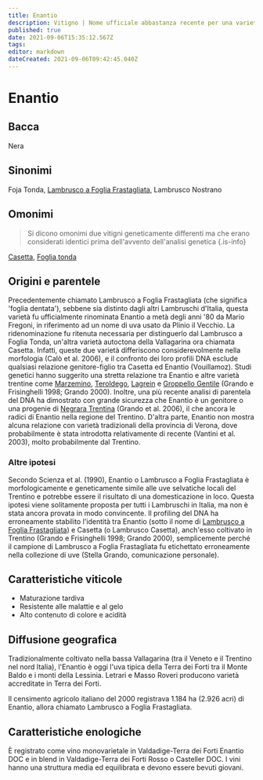 ```yaml
---
title: Enantio
description: Vitigno | Nome ufficiale abbastanza recente per una varietà trentina un tempo chiamata Lambrusco a Foglia Frastagliata.
published: true
date: 2021-09-06T15:35:12.567Z
tags: 
editor: markdown
dateCreated: 2021-09-06T09:42:45.040Z
---
```


# Enantio

## Bacca
Nera
## Sinonimi
Foja Tonda, [Lambrusco a Foglia Frastagliata](/vitigni/Italia/lambrusco-a-foglia-frastagliata), Lambrusco Nostrano

## Omonimi
> Si dicono omonimi due vitigni geneticamente differenti ma che erano considerati identici prima dell'avvento dell'analisi genetica
{.is-info}

[Casetta](/vitigni/casetta), [Foglia tonda](/vitigni/foglia-tonda)

## Origini e parentele
Precedentemente chiamato Lambrusco a Foglia Frastagliata (che significa 'foglia dentata'), sebbene sia distinto dagli altri Lambruschi d'Italia, questa varietà fu ufficialmente rinominata Enantio a metà degli anni '80 da Mario Fregoni, in riferimento ad un nome di uva usato da Plinio il Vecchio. La ridenominazione fu ritenuta necessaria per distinguerlo dal Lambrusco a Foglia Tonda, un'altra varietà autoctona della Vallagarina ora chiamata Casetta. Infatti, queste due varietà differiscono considerevolmente nella morfologia (Calò et al. 2006), e il confronto dei loro profili DNA esclude qualsiasi relazione genitore-figlio tra Casetta ed Enantio (Vouillamoz). Studi genetici hanno suggerito una stretta relazione tra Enantio e altre varietà trentine come [Marzemino](/vitigni/Italia/marzemino), [Teroldego](/vitigni/teroldego), [Lagrein](/vitigni/Italia/lagrein) e [Groppello Gentile](/vitigni/groppello-gentile) (Grando e Frisinghelli 1998; Grando 2000). Inoltre, una più recente analisi di parentela del DNA ha dimostrato con grande sicurezza che Enantio è un genitore o una progenie di [Negrara Trentina](/vitigni/negrara-trentina) (Grando et al. 2006), il che ancora le radici di Enantio nella regione del Trentino. D'altra parte, Enantio non mostra alcuna relazione con varietà tradizionali della provincia di Verona, dove probabilmente è stata introdotta relativamente di recente (Vantini et al. 2003), molto probabilmente dal Trentino.

### Altre ipotesi

Secondo Scienza et al. (1990), Enantio o Lambrusco a Foglia Frastagliata è morfologicamente e geneticamente simile alle uve selvatiche locali del Trentino e potrebbe essere il risultato di una domesticazione in loco. Questa ipotesi viene solitamente proposta per tutti i Lambruschi in Italia, ma non è stata ancora provata in modo convincente. Il profiling del DNA ha erroneamente stabilito l'identità tra Enantio (sotto il nome di [Lambrusco a Foglia Frastagliata](/vitigni/Italia/lambrusco-a-foglia-frastagliata)) e Casetta (o Lambrusco Casetta), anch'esso coltivato in Trentino (Grando e Frisinghelli 1998; Grando 2000), semplicemente perché il campione di Lambrusco a Foglia Frastagliata fu etichettato erroneamente nella collezione di uve (Stella Grando, comunicazione personale).

## Caratteristiche viticole
-  Maturazione tardiva 
- Resistente alle malattie e al gelo 
- Alto contenuto di colore e acidità

## Diffusione geografica
Tradizionalmente coltivato nella bassa Vallagarina (tra il Veneto e il Trentino nel nord Italia), l'Enantio è oggi l'uva tipica della Terra dei Forti tra il Monte Baldo e i monti della Lessinia. Letrari e Masso Roveri producono varietà accreditate in Terra dei Forti.

Il censimento agricolo italiano del 2000 registrava 1.184 ha (2.926 acri) di Enantio, allora chiamato Lambrusco a Foglia Frastagliata.

## Caratteristiche enologiche
È registrato come vino monovarietale in Valdadige-Terra dei Forti Enantio DOC e in blend in Valdadige-Terra dei Forti Rosso o Casteller DOC. I vini hanno una struttura media ed equilibrata e devono essere bevuti giovani.